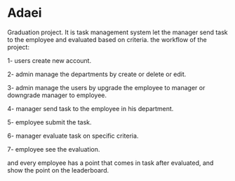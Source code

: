 # Adaei
Graduation project.
It is task management system let the manager send task to the employee and evaluated based on criteria.
the workflow of the project:

  1- users create new account.
  
  2- admin manage the departments by create or delete or edit.
  
  3- admin manage the users by upgrade the employee to manager or downgrade manager to employee.
  
  4- manager send task to the employee in his department.
  
  5- employee submit the task.
  
  6- manager evaluate task on specific criteria.
  
  7- employee see the evaluation.
  
  and every employee has a point that comes in task after evaluated, and show the point on the leaderboard. 
